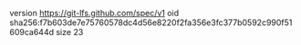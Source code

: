 version https://git-lfs.github.com/spec/v1
oid sha256:f7b603de7e75760578dc4d56e8220f2fa356e3fc377b0592c990f51609ca644d
size 23
